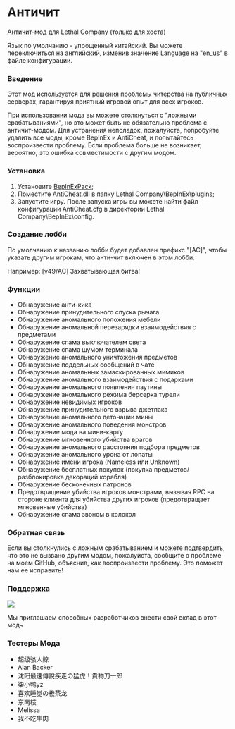 # Античит

Античит-мод для Lethal Company (только для хоста)

Язык по умолчанию - упрощенный китайский. Вы можете переключиться на английский, изменив значение Language на "en_us" в файле конфигурации.

### Введение

Этот мод используется для решения проблемы читерства на публичных серверах, гарантируя приятный игровой опыт для всех игроков.

При использовании мода вы можете столкнуться с "ложными срабатываниями", но это может быть не обязательно проблема с античит-модом. Для устранения неполадок, пожалуйста, попробуйте удалить все моды, кроме BepInEx и AntiCheat, и попытайтесь воспроизвести проблему. Если проблема больше не возникает, вероятно, это ошибка совместимости с другим модом.

### Установка

1. Установите [BepInExPack](https://thunderstore.io/c/lethal-company/p/BepInEx/BepInExPack);
2. Поместите AntiCheat.dll в папку Lethal Company\BepInEx\plugins;  
3. Запустите игру. После запуска игры вы можете найти файл конфигурации AntiCheat.cfg в директории Lethal Company\BepInEx\config.

### Создание лобби

По умолчанию к названию лобби будет добавлен префикс "[AC]", чтобы указать другим игрокам, что анти-чит включен в этом лобби.

Например:
[v49/AC] Захватывающая битва!

### Функции
* Обнаружение анти-кика
* Обнаружение принудительного спуска рычага
* Обнаружение аномального положения мебели
* Обнаружение аномальной перезарядки взаимодействия с предметами
* Обнаружение спама выключателем света
* Обнаружение спама шумом терминала
* Обнаружение аномального уничтожения предметов
* Обнаружение поддельных сообщений в чате
* Обнаружение аномальных замаскированных мимиков
* Обнаружение аномального взаимодействия с подарками
* Обнаружение аномального появления паутины
* Обнаружение аномального режима берсерка турели
* Обнаружение невидимых игроков
* Обнаружение принудительного взрыва джетпака
* Обнаружение аномального детонации мины
* Обнаружение аномального поведения монстров
* Обнаружение мода на мини-карту
* Обнаружение мгновенного убийства врагов
* Обнаружение аномального расстояния подбора предметов
* Обнаружение аномального урона от лопаты
* Обнаружение имени игрока (Nameless или Unknown)
* Обнаружение бесплатных покупок (покупка предметов/разблокировка декораций корабля)
* Обнаружение бесконечных патронов
* Предотвращение убийства игроков монстрами, вызывая RPC на стороне клиента для убийства других игроков (предотвращает мгновенные убийства)
* Обнаружение спама звоном в колокол

### Обратная связь
Если вы столкнулись с ложным срабатыванием и можете подтвердить, что это не вызвано другим модом, пожалуйста, сообщите о проблеме на моем GitHub, объяснив, как воспроизвести проблему. Это поможет нам ее исправить!

### Поддержка
<a href="https://github.com/chuxiaaaa/AntiCheat/graphs/contributors">
  <img src="https://contrib.rocks/image?repo=chuxiaaaa/AntiCheat" />
</a>

Мы приглашаем способных разработчиков внести свой вклад в этот мод~

### Тестеры Мода
* 超级骇人鲸 
* Alan Backer
* 沈阳最速傳說疾走の猛虎！貴物刀一郎
* 柒小鸭yz
* 喜欢睡觉の极茶龙 
* 东南枝
* Melissa
* 我不吃牛肉